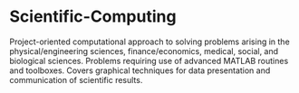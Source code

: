 # Scientific-Computing

Project-oriented computational approach to solving problems arising in the physical/engineering sciences, finance/economics, medical, social, and biological sciences. Problems requiring use of advanced MATLAB routines and toolboxes. Covers graphical techniques for data presentation and communication of scientific results.
